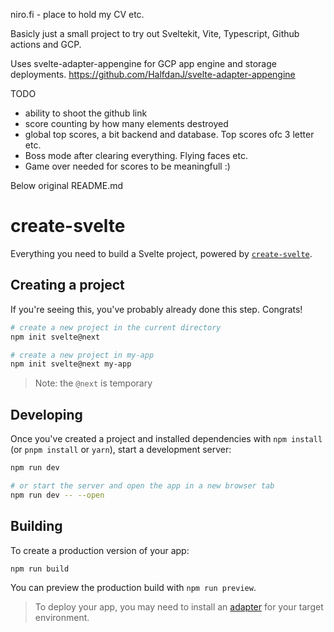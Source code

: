 niro.fi - place to hold my CV etc.

Basicly just a small project to try out Sveltekit, Vite, Typescript, Github actions and GCP.

Uses svelte-adapter-appengine for GCP app engine and storage deployments.
https://github.com/HalfdanJ/svelte-adapter-appengine

TODO

- ability to shoot the github link
- score counting by how many elements destroyed
- global top scores, a bit backend and database. Top scores ofc 3 letter etc.
- Boss mode after clearing everything. Flying faces etc.
- Game over needed for scores to be meaningfull :)

Below original README.md

# create-svelte

Everything you need to build a Svelte project, powered by [`create-svelte`](https://github.com/sveltejs/kit/tree/master/packages/create-svelte).

## Creating a project

If you're seeing this, you've probably already done this step. Congrats!

```bash
# create a new project in the current directory
npm init svelte@next

# create a new project in my-app
npm init svelte@next my-app
```

> Note: the `@next` is temporary

## Developing

Once you've created a project and installed dependencies with `npm install` (or `pnpm install` or `yarn`), start a development server:

```bash
npm run dev

# or start the server and open the app in a new browser tab
npm run dev -- --open
```

## Building

To create a production version of your app:

```bash
npm run build
```

You can preview the production build with `npm run preview`.

> To deploy your app, you may need to install an [adapter](https://kit.svelte.dev/docs/adapters) for your target environment.
